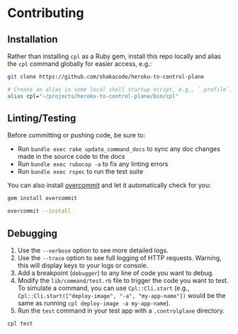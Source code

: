 # Contributing

## Installation

Rather than installing `cpl` as a Ruby gem, install this repo locally and alias the `cpl` command globally for easier
access, e.g.:

```sh
git clone https://github.com/shakacode/heroku-to-control-plane

# Create an alias in some local shell startup script, e.g., `.profile`, `.bashrc`, etc.
alias cpl="~/projects/heroku-to-control-plane/bin/cpl"
```

## Linting/Testing

Before committing or pushing code, be sure to:

- Run `bundle exec rake update_command_docs` to sync any doc changes made in the source code to the docs
- Run `bundle exec rubocop -a` to fix any linting errors
- Run `bundle exec rspec` to run the test suite

You can also install [overcommit](https://github.com/sds/overcommit) and let it automatically check for you:

```sh
gem install overcommit

overcommit --install
```

## Debugging

1. Use the `--verbose` option to see more detailed logs.
2. Use the `--trace` option to see full logging of HTTP requests. Warning, this will display keys to your logs or console.
1. Add a breakpoint (`debugger`) to any line of code you want to debug.
2. Modify the `lib/command/test.rb` file to trigger the code you want to test. To simulate a command, you can use
   `Cpl::Cli.start` (e.g., `Cpl::Cli.start(["deploy-image", "-a", "my-app-name"])` would be the same as running
   `cpl deploy-image -a my-app-name`).
3. Run the `test` command in your test app with a `.controlplane` directory.

```sh
cpl test
```
